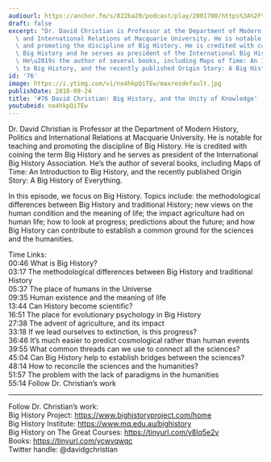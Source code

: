 ```yaml
---
audiourl: https://anchor.fm/s/822ba20/podcast/play/2001700/https%3A%2F%2Fd3ctxlq1ktw2nl.cloudfront.net%2Fproduction%2F2018-11-29%2F7682386-44100-2-a3d4f7e2aa034.mp3
draft: false
excerpt: "Dr. David Christian is Professor at the Department of Modern History, Politics\
  \ and International Relations at Macquarie University. He is notable for teaching\
  \ and promoting the discipline of Big History. He is credited with coining the term\
  \ Big History and he serves as president of the International Big History Association.\
  \ He\u2019s the author of several books, including Maps of Time: An Introduction\
  \ to Big History, and the recently published Origin Story: A Big History of Everything. "
id: '76'
image: https://i.ytimg.com/vi/no4hkpQiTEw/maxresdefault.jpg
publishDate: 2018-09-24
title: '#76 David Christian: Big History, and the Unity of Knowledge'
youtubeid: no4hkpQiTEw
---
```

<div class="timelinks">

Dr. David Christian is Professor at the Department of Modern History, Politics and International Relations at Macquarie University. He is notable for teaching and promoting the discipline of Big History. He is credited with coining the term Big History and he serves as president of the International Big History Association. He’s the author of several books, including Maps of Time: An Introduction to Big History, and the recently published Origin Story: A Big History of Everything. 

In this episode, we focus on Big History. Topics include: the methodological differences between Big History and traditional History; new views on the human condition and the meaning of life; the impact agriculture had on human life; how to look at progress; predictions about the future; and how Big History can contribute to establish a common ground for the sciences and the humanities.

Time Links:  
<time>00:46</time> What is Big History?        
<time>03:17</time> The methodological differences between Big History and traditional History   
<time>05:37</time> The place of humans in the Universe  
<time>09:35</time> Human existence and the meaning of life    
<time>13:44</time> Can History become scientific?      
<time>16:51</time> The place for evolutionary psychology in Big History       
<time>27:38</time> The advent of agriculture, and its impact  
<time>33:18</time> If we lead ourselves to extinction, is this progress?  
<time>36:46</time> It’s much easier to predict cosmological rather than human events  
<time>39:55</time> What common threads can we use to connect all the sciences?  
<time>45:04</time> Can Big History help to establish bridges between the sciences?  
<time>48:14</time> How to reconcile the sciences and the humanities?  
<time>51:57</time> The problem with the lack of paradigms in the humanities  
<time>55:14</time> Follow Dr. Christian’s work

---

Follow Dr. Christian’s work:  
Big History Project: https://www.bighistoryproject.com/home  
Big History Institute: https://www.mq.edu.au/bighistory  
Big History on The Great Courses: https://tinyurl.com/y8lq5e2v  
Books: https://tinyurl.com/ycwvqwqc  
Twitter handle: @davidgchristian
</div>

